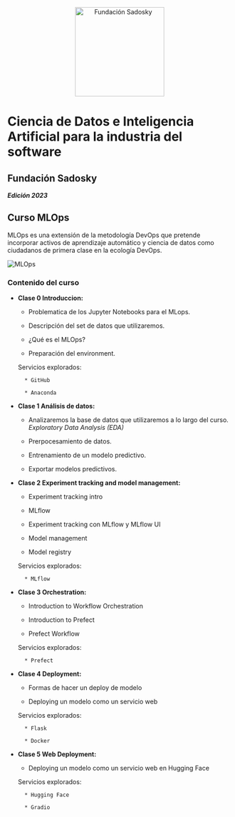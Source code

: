 <p align="center">
    <img width="200" src="https://fundacionsadosky.org.ar/wp-content/uploads/2022/08/logo.png" alt="Fundación Sadosky">
</p>

# **Ciencia de Datos e Inteligencia Artificial para la industria del software**

## Fundación Sadosky

***Edición 2023*** 

## Curso MLOps

MLOps es una extensión de la metodología DevOps que pretende incorporar activos de aprendizaje automático y ciencia de datos como ciudadanos de primera clase en la ecología DevOps.

![MLOps](https://upload.wikimedia.org/wikipedia/commons/thumb/5/56/MLOps_venn_diagram.png/733px-MLOps_venn_diagram.png)

### Contenido del curso

* **Clase 0 Introduccion:**

    * Problematica de los Jupyter Notebooks para el MLops.

    * Descripción del set de datos que utilizaremos.

    * ¿Qué es el MLOps?

    * Preparación del environment.

    Servicios explorados:

        * GitHub

        * Anaconda

* **Clase 1 Análisis de datos:**
    
    * Analizaremos la base de datos que utilizaremos a lo largo del curso.
    *Exploratory Data Analysis (EDA)*

    * Prerpocesamiento de datos. 

    * Entrenamiento de un modelo predictivo. 

    * Exportar modelos predictivos. 

* **Clase 2 Experiment tracking and model management:**

    * Experiment tracking intro
    
    * MLflow

    * Experiment tracking con MLflow y MLflow UI

    * Model management

    * Model registry

    Servicios explorados:

        * MLflow

* **Clase 3 Orchestration:**
    
    * Introduction to Workflow Orchestration

    * Introduction to Prefect

    * Prefect Workflow

    Servicios explorados:

        * Prefect


* **Clase 4 Deployment:**

    * Formas de hacer un deploy de modelo

    * Deploying un modelo como un servicio web
    
    Servicios explorados:
    
        * Flask
        
        * Docker

* **Clase 5 Web Deployment:**

    * Deploying un modelo como un servicio web en Hugging Face
    
    Servicios explorados:
    
        * Hugging Face
        
        * Gradio
